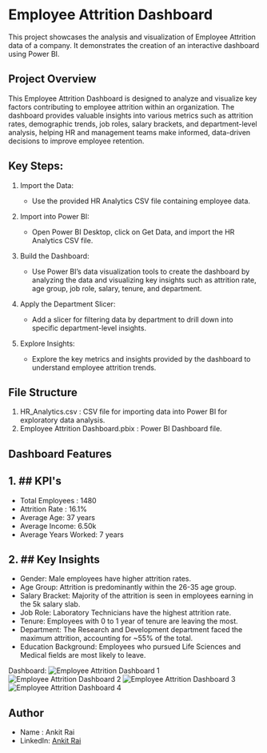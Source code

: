 # Employee Attrition Dashboard
This project showcases the analysis and visualization of Employee Attrition data of a company. It demonstrates the creation of an interactive dashboard using Power BI.

## Project Overview
This Employee Attrition Dashboard is designed to analyze and visualize key factors contributing to employee attrition within an organization. The dashboard provides valuable insights into various metrics such as attrition rates, demographic trends, job roles, salary brackets, and department-level analysis, helping HR and management teams make informed, data-driven decisions to improve employee retention.
## Key Steps:

1. Import the Data:
   * Use the provided HR Analytics CSV file containing employee data.
     
2. Import into Power BI:
   * Open Power BI Desktop, click on Get Data, and import the HR Analytics CSV file.
     
3. Build the Dashboard:
   * Use Power BI’s data visualization tools to create the dashboard by analyzing the data and visualizing key insights such as attrition rate, age group, job role, salary, tenure, and department.
     
4. Apply the Department Slicer:
   * Add a slicer for filtering data by department to drill down into specific department-level insights.
     
5. Explore Insights:
   * Explore the key metrics and insights provided by the dashboard to understand employee attrition trends.


## File Structure 
1. HR_Analytics.csv : CSV file for importing data into Power BI for exploratory data analysis.
2. Employee Attrition Dashboard.pbix : Power BI Dashboard file.

## Dashboard Features
## 1. ## KPI's
* Total Employees : 1480
* Attrition Rate : 16.1%
* Average Age: 37 years
* Average Income: 6.50k
* Average Years Worked: 7 years

## 2. ## Key Insights
* Gender: Male employees have higher attrition rates.
* Age Group: Attrition is predominantly within the 26-35 age group.
* Salary Bracket: Majority of the attrition is seen in employees earning in the 5k salary slab.
* Job Role: Laboratory Technicians have the highest attrition rate.
* Tenure: Employees with 0 to 1 year of tenure are leaving the most.
* Department: The Research and Development department faced the maximum attrition, accounting for ~55% of the total.
* Education Background: Employees who pursued Life Sciences and Medical fields are most likely to leave.

Dashboard:
![Employee Attrition Dashboard 1](https://github.com/user-attachments/assets/3117438a-d06e-4816-9fb7-9738936fee8f)
![Employee Attrition Dashboard 2](https://github.com/user-attachments/assets/e8176a89-0827-4ef6-b6b2-ad8c9cc32e21)
![Employee Attrition Dashboard 3](https://github.com/user-attachments/assets/fce30418-fba6-40dc-a80f-a0fcbdb34aa7)
![Employee Attrition Dashboard 4](https://github.com/user-attachments/assets/fa4ee14b-a280-4db9-a1d2-8fea10e429ca)

## Author 
  * Name : Ankit Rai
  * LinkedIn: [Ankit Rai](www.linkedin.com/in/ankitrai259)


